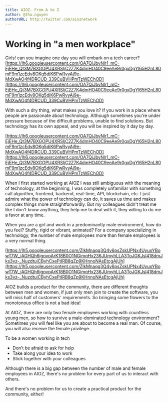 ```yaml
---
title: AIOZ- From A to Z
author: @thu.nguyen
authorURL: http://twitter.com/aioznetwork
---
```

# Working in "a men workplace"
Girls! can you imagine one day you will embark on a tech career?
[https://lh6.googleusercontent.com/OA7QiJbvNlr1_mC-EjEHe_Qt3M7BXGOPU4XRSIjC2Z7K4dmHO40C9eeAe9r0gxDgYl65H2nL80mF9m1zcEdv8OKg5diK6PwRvyAj9e-MdXwAO4f4DRCUD_339CuBVHPmTzWEChOD](https://lh6.googleusercontent.com/OA7QiJbvNlr1_mC-EjEHe_Qt3M7BXGOPU4XRSIjC2Z7K4dmHO40C9eeAe9r0gxDgYl65H2nL80mF9m1zcEdv8OKg5diK6PwRvyAj9e-MdXwAO4f4DRCUD_339CuBVHPmTzWEChOD)
<!--truncate-->

With such a dry thing, what makes you love it? If you work in a place where people are passionate about technology. Although sometimes you're under pressure because of the difficult problems, unable to find solutions. But technology has its own appeal, and you will be inspired by it day by day.

[https://lh6.googleusercontent.com/OA7QiJbvNlr1_mC-EjEHe_Qt3M7BXGOPU4XRSIjC2Z7K4dmHO40C9eeAe9r0gxDgYl65H2nL80mF9m1zcEdv8OKg5diK6PwRvyAj9e-MdXwAO4f4DRCUD_339CuBVHPmTzWEChOD](https://lh6.googleusercontent.com/OA7QiJbvNlr1_mC-EjEHe_Qt3M7BXGOPU4XRSIjC2Z7K4dmHO40C9eeAe9r0gxDgYl65H2nL80mF9m1zcEdv8OKg5diK6PwRvyAj9e-MdXwAO4f4DRCUD_339CuBVHPmTzWEChOD)

When I first started working at AIOZ I was still ambiguous with the meaning of technology, at the beginning, I was completely unfamiliar with something call algorithm, frontend, backend, real-time, API, blockchain, etc. I just admire what the power of technology can do, it saves us time and makes complex things more straightforwardly. But my colleagues didn't treat me like I don't know anything, they help me to deal with it, they willing to do me a favor at any time.

When you are a girl and work in a predominantly male environment, how do you feel? Stuffy, rigid or vibrant, animated? For a company specializing in technology, the number of male employees more than female employees is a very normal thing.

[https://lh5.googleusercontent.com/ZlkMnaqg3Q4v6psZskUPNx4UyuoYBowT7W_jAGHQh6jgpvpArK18B0O1NGimqHx236JUmyhLLA3ToJGKJsl418dmJks3vz-_NuzdtuiCByhCxeFtIRB8qZp9KHnnoNAsEtcgAjUh](https://lh5.googleusercontent.com/ZlkMnaqg3Q4v6psZskUPNx4UyuoYBowT7W_jAGHQh6jgpvpArK18B0O1NGimqHx236JUmyhLLA3ToJGKJsl418dmJks3vz-_NuzdtuiCByhCxeFtIRB8qZp9KHnnoNAsEtcgAjUh)

AIOZ builds a product for the community, there are different thoughts between men and women, if just only men join to create the software, you will miss half of customers' requirements. So bringing some flowers to the monotonous office is not a bad idea!

At AIOZ, there are only two female employees working with countless young men, so how to survive a male-dominated technology environment? Sometimes you will feel like you are about to become a real man. Of course, you will also receive the female privilege.

To be a women working in tech

- Don’t be afraid to ask for help
- Take along your idea to work
- Stick together with your colleagues

Although there is a big gap between the number of male and female employees in AIOZ, there's no problem for every part of us to interact with others.

And there's no problem for us to create a practical product for the community, either!
